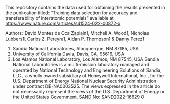 This repository contains the data used for obtaining the results presented in the publication titled: “Training data selection for accuracy and transferability of interatomic potentials” available at https://www.nature.com/articles/s41524-022-00872-x

Authors: David Montes de Oca Zapiain1, Mitchell A. Wood1, Nicholas Lubbers1, Carlos Z. Pereyra1, Aidan P. Thompson1 & Danny Perez1

1.	Sandia National Laboratories, Albuquerque, NM 87185, USA 
2.	University of California Davis, Davis, CA, 95616, USA
3.	Los Alamos National Laboratory, Los Alamos, NM 87545, USA
Sandia National Laboratories is a multi-mission laboratory managed and operated by National Technology and Engineering Solutions of Sandia, LLC., a wholly owned subsidiary of Honeywell International, Inc., for the U.S. Department of Energy National Nuclear Security Administration under contract DE-NA0003525. The views expressed in the article do not necessarily represent the views of the U.S. Department of Energy or the United States Government. SAND No: SAND2022-16629 O
